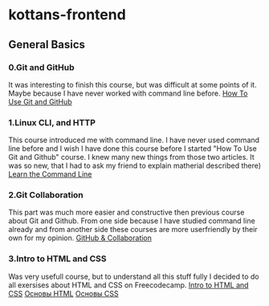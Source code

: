 # kottans-frontend

## General Basics
### 0.Git and GitHub
It was interesting to finish this course, but was difficult at some points of it. Maybe because I have never worked with command line before.
[How To Use Git and GitHub](https://github.com/JuliaVorotchenko/kottans-frontend/blob/master/Git_and_GitHub/what%20is%20VC%20screenshot.png)


### 1.Linux CLI, and HTTP
  This course introduced me with command line. I have never used command line before and I wish I have done this course before I started "How To Use Git and Github" course.
  I knew many new things from those two articles. It was so new, that I had to ask my friend to explain matherial described there)
[Learn the Command Line](https://github.com/JuliaVorotchenko/kottans-frontend/blob/master/task_linux_cli/command%20line%20screenshot.png)

### 2.Git Collaboration
This part was much more easier and constructive then previous course about Git and Github. From one side because I have studied command line already and from another  side these courses are more userfriendly by their own for my opinion. 
[GitHub & Collaboration](https://github.com/JuliaVorotchenko/kottans-frontend/blob/master/task_git_collaboration/GitHub%20Collabo%20screenshot.png)



### 3.Intro to HTML and CSS
Was very usefull course, but to understand all this stuff fully I decided to do all exersises about HTML and CSS on Freecodecamp.
[Intro to HTML and CSS](https://raw.githubusercontent.com/JuliaVorotchenko/kottans-frontend/master/task_html_css_intro/Intro%20to%20html%20and%20css%20screenshot.png)
[Основы HTML](https://raw.githubusercontent.com/JuliaVorotchenko/kottans-frontend/master/task_html_css_intro/Basics%20HTML%20HTML%20academy.png)
[Основы CSS](https://raw.githubusercontent.com/JuliaVorotchenko/kottans-frontend/master/task_html_css_intro/Intro%20to%20html%20and%20css%20screenshot.png)
